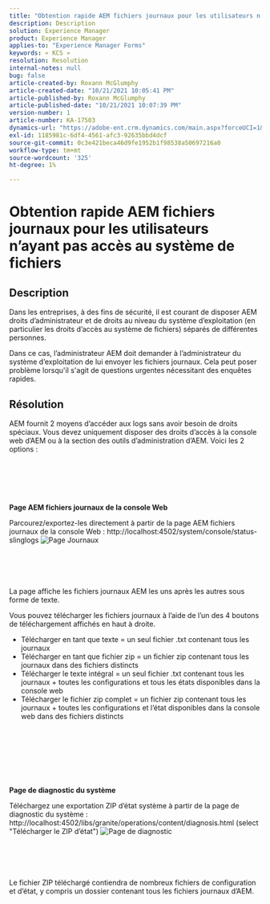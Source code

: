 ```yaml
---
title: "Obtention rapide AEM fichiers journaux pour les utilisateurs n’ayant pas accès au système de fichiers"
description: Description
solution: Experience Manager
product: Experience Manager
applies-to: "Experience Manager Forms"
keywords: « KCS »
resolution: Resolution
internal-notes: null
bug: false
article-created-by: Roxann McGlumphy
article-created-date: "10/21/2021 10:05:41 PM"
article-published-by: Roxann McGlumphy
article-published-date: "10/21/2021 10:07:39 PM"
version-number: 1
article-number: KA-17503
dynamics-url: "https://adobe-ent.crm.dynamics.com/main.aspx?forceUCI=1&pagetype=entityrecord&etn=knowledgearticle&id=3fcd1d03-bb32-ec11-b6e5-000d3a5ba97a"
exl-id: 1185981c-6df4-4561-afc3-92635bbd4dcf
source-git-commit: 0c3e421beca46d9fe1952b1f98538a50697216a0
workflow-type: tm+mt
source-wordcount: '325'
ht-degree: 1%

---
```


# Obtention rapide AEM fichiers journaux pour les utilisateurs n’ayant pas accès au système de fichiers

## Description


Dans les entreprises, à des fins de sécurité, il est courant de disposer AEM droits d’administrateur et de droits au niveau du système d’exploitation (en particulier les droits d’accès au système de fichiers) séparés de différentes personnes.

Dans ce cas, l’administrateur AEM doit demander à l’administrateur du système d’exploitation de lui envoyer les fichiers journaux. Cela peut poser problème lorsqu&#39;il s&#39;agit de questions urgentes nécessitant des enquêtes rapides.


## Résolution


AEM fournit 2 moyens d’accéder aux logs sans avoir besoin de droits spéciaux. Vous devez uniquement disposer des droits d’accès à la console web d’AEM ou à la section des outils d’administration d’AEM. Voici les 2 options :
<br><br><br><br> <br><br>


<b>Page AEM fichiers journaux de la console Web</b>

Parcourez/exportez-les directement à partir de la page AEM fichiers journaux de la console Web : http://localhost:4502/system/console/status-slinglogs
![Page Journaux](https://helpx.adobe.com/aem-forms/kb/getting-log-files-directly-from-aem/jcr%3acontent/main-pars/image.img.png/Capture1.PNG "Page Journaux")<br><br><br><br> <br><br>
La page affiche les fichiers journaux AEM les uns après les autres sous forme de texte.

Vous pouvez télécharger les fichiers journaux à l’aide de l’un des 4 boutons de téléchargement affichés en haut à droite.

- Télécharger en tant que texte = un seul fichier .txt contenant tous les journaux
- Télécharger en tant que fichier zip = un fichier zip contenant tous les journaux dans des fichiers distincts
- Télécharger le texte intégral = un seul fichier .txt contenant tous les journaux + toutes les configurations et tous les états disponibles dans la console web
- Télécharger le fichier zip complet = un fichier zip contenant tous les journaux + toutes les configurations et l’état disponibles dans la console web dans des fichiers distincts

<br><br><br><br> <br><br>


<b>Page de diagnostic du système</b>

Téléchargez une exportation ZIP d’état système à partir de la page de diagnostic du système : http://localhost:4502/libs/granite/operations/content/diagnosis.html (select &quot;Télécharger le ZIP d’état&quot;)
![Page de diagnostic](https://helpx.adobe.com/aem-forms/kb/getting-log-files-directly-from-aem/jcr%3acontent/main-pars/image_0.img.png/Capture2.PNG "Page de diagnostic")<br><br><br><br> <br><br>
Le fichier ZIP téléchargé contiendra de nombreux fichiers de configuration et d’état, y compris un dossier contenant tous les fichiers journaux d’AEM.
